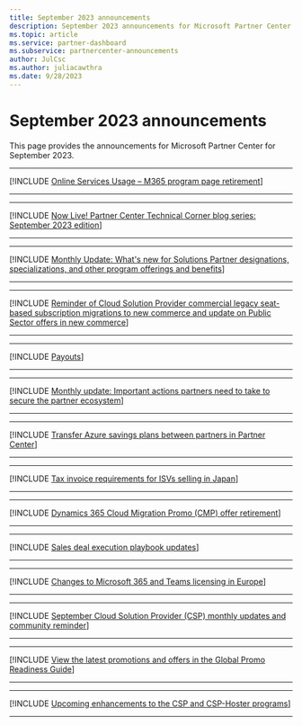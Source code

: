 ```yaml
---
title: September 2023 announcements
description: September 2023 announcements for Microsoft Partner Center including new capabilities, promotions, offers, markets, or changes to existing offers.
ms.topic: article
ms.service: partner-dashboard
ms.subservice: partnercenter-announcements
author: JulCsc
ms.author: juliacawthra
ms.date: 9/28/2023
---
```


# September 2023 announcements

This page provides the announcements for Microsoft Partner Center for September 2023.

____

<a name="14"></a>
[!INCLUDE [Online Services Usage – M365 program page retirement](includes/september-2023/microsoft-365-program-page-retirement.md)]

____
____

<a name="13"></a>
[!INCLUDE [Now Live! Partner Center Technical Corner blog series: September 2023 edition](includes/september-2023/tech-corner-blog-series.md)]

____
____

<a name="12"></a>
[!INCLUDE [Monthly Update: What's new for Solutions Partner designations, specializations, and other program offerings and benefits](includes/september-2023/solutions-partner-update.md)]

____
____

<a name="11"></a>
[!INCLUDE [Reminder of Cloud Solution Provider commercial legacy seat-based subscription migrations to new commerce and update on Public Sector offers in new commerce](includes/september-2023/cloud-solution-provider.md)]

____
____

<a name="10"></a>
[!INCLUDE [Payouts](includes/september-2023/revenue-page-preview.md)]

____
____

<a name="9"></a>
[!INCLUDE [Monthly update: Important actions partners need to take to secure the partner ecosystem](includes/september-2023/partner-ecosystem-monthly-update.md)]

____
____

<a name="8"></a>
[!INCLUDE [Transfer Azure savings plans between partners in Partner Center](includes/september-2023/transfer-azure-savings-plans.md)]

____
____

<a name="7"></a>
[!INCLUDE [Tax invoice requirements for ISVs selling in Japan](includes/september-2023/tax-invoice-requirements-isvs-japan.md)]

____
____

<a name="6"></a>
[!INCLUDE [Dynamics 365 Cloud Migration Promo (CMP) offer retirement](includes/september-2023/offer-retirement-guide.md)]

____
____

<a name="5"></a>
[!INCLUDE [Sales deal execution playbook updates](includes/september-2023/sales-deal-execution-playbook-updates.md)]

____
____

<a name="4"></a>
[!INCLUDE [Changes to Microsoft 365 and Teams licensing in Europe](includes/september-2023/europe-licensing-changes.md)]

____
____

<a name="3"></a>
[!INCLUDE [September Cloud Solution Provider (CSP) monthly updates and community reminder](includes/september-2023/csp-monthly-reminder.md)]

____
____

<a name="2"></a>
[!INCLUDE [View the latest promotions and offers in the Global Promo Readiness Guide](includes/september-2023/global-promo-readiness.md)]

____
____

<a name="1"></a>
[!INCLUDE [Upcoming enhancements to the CSP and CSP-Hoster programs](includes/september-2023/enhancements-to-csp-and-csp-hoster-programs.md)]

____
